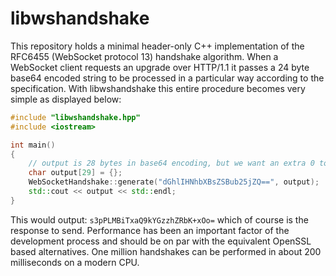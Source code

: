 # libwshandshake
This repository holds a minimal header-only C++ implementation of the RFC6455 (WebSocket protocol 13) handshake algorithm. When a WebSocket client requests an upgrade over HTTP/1.1 it passes a 24 byte base64 encoded string to be processed in a particular way according to the specification. With libwshandshake this entire procedure becomes very simple as displayed below:

```c++
#include "libwshandshake.hpp"
#include <iostream>

int main()
{
    // output is 28 bytes in base64 encoding, but we want an extra 0 to end the string a la C
    char output[29] = {};
    WebSocketHandshake::generate("dGhlIHNhbXBsZSBub25jZQ==", output);
    std::cout << output << std::endl;
}
```

This would output: `s3pPLMBiTxaQ9kYGzzhZRbK+xOo=` which of course is the response to send. Performance has been an important factor of the development process and should be on par with the equivalent OpenSSL based alternatives. One million handshakes can be performed in about 200 milliseconds on a modern CPU.
